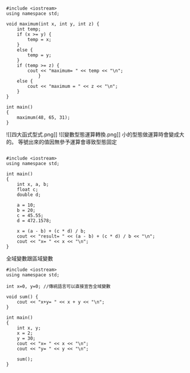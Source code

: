 ```// oldWin_P20250627_2

#include <iostream>
using namespace std;

void maximum(int x, int y, int z) {
	int temp;
	if (x >= y) {
		temp = x;
	}
	else { 
		temp = y; 
	}
	if (temp >= z) {
		cout << "maximum= " << temp << "\n";
			}
	else {
		cout << "maximum = " << z << "\n"; 
	}
}

int main()
{
	maximum(48, 65, 31);
}

```
![[四大函式型式.png]]
![[變數型態運算轉換.png]]
小的型態做運算時會變成大的。
等號出來的值因無參予運算會導致型態固定
```// oldWin_P20250627_3 型態轉換

#include <iostream>
using namespace std;

int main()
{
	int x, a, b;
	float c;
	double d;

	a = 10;
	b = 20;
	c = 45.55;
	d = 472.1578;

	x = (a - b) + (c * d) / b;
	cout << "result= " << (a - b) + (c * d) / b << "\n";
	cout << "x= " << x << "\n";
}
```
全域變數跟區域變數
```// oldWin_P20250627_5 變數有效範圍
#include <iostream>
using namespace std;

int x=0, y=0; //傳統語言可以直接宣告全域變數

void sum() {
	cout << "x+y= " << x + y << "\n";
}

int main()
{
	int x, y;
	x = 2;
	y = 30;
	cout << "x= " << x << "\n";
	cout << "y= " << y << "\n";

	sum();
}

```
